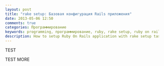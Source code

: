 ```yaml
---
layout: post
title: "rake setup: Базовая конфигурация Rails приложения"
date: 2013-05-06 12:50
comments: true
categories: Программирование
keywords: programming, программирование, ruby, rake setup, ruby on rails, rake, rails, rails setup
description: How to setup Ruby On Rails application with rake setup task
---
```

TEST
<!-- more -->
TEST MORE
